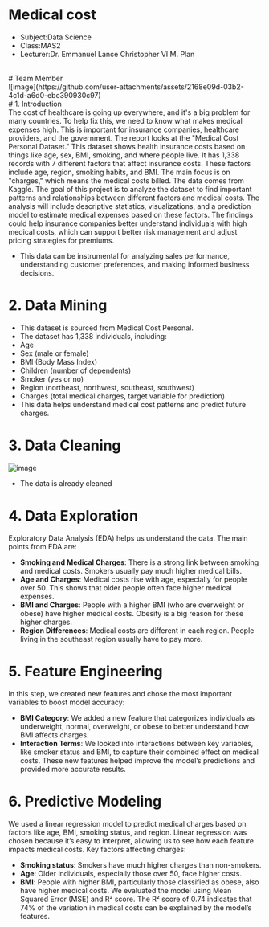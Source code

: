 # Medical cost
<ul>
<li>Subject:Data Science</li>
<li>Class:MAS2</li>
<li>Lecturer:Dr. Emmanuel Lance Christopher VI M. Plan</li>
</ul>

<br>
# Team Member 
<br>
![image](https://github.com/user-attachments/assets/2168e09d-03b2-4c1d-a6d0-ebc390930c97)
<br>
# 1. Introduction

<br>
  The cost of healthcare is going up everywhere, and it's a big problem for many countries. To help fix this, we need to know what makes medical expenses high. This is important for insurance companies, healthcare providers, and the government. The report looks at the "Medical Cost Personal Dataset." This dataset shows health insurance costs based on things like age, sex, BMI, smoking, and where people live. It has 1,338 records with 7 different factors that affect insurance costs. These factors include age, region, smoking habits, and BMI. The main focus is on "charges," which means the medical costs billed. The data comes from Kaggle.
The goal of this project is to analyze the dataset to find important patterns and relationships between different factors and medical costs. The analysis will include descriptive statistics, visualizations, and a prediction model to estimate medical expenses based on these factors. The findings could help insurance companies better understand individuals with high medical costs, which can support better risk management and adjust pricing strategies for premiums. 
<br>

- This data can be instrumental for analyzing sales performance, understanding customer preferences, and making informed business decisions.

# 2. Data Mining 
- This dataset is sourced from Medical Cost Personal.
- The dataset has 1,338 individuals, including:
- Age
- Sex (male or female)
- BMI (Body Mass Index)
- Children (number of dependents)
- Smoker (yes or no)
- Region (northeast, northwest, southeast, southwest)
- Charges (total medical charges, target variable for prediction)
- This data helps understand medical cost patterns and predict future charges.
# 3. Data Cleaning
![image](https://github.com/user-attachments/assets/8380c6ab-24e9-4a27-84cd-77063058214b)

- The data is already cleaned

# 4. Data Exploration
  Exploratory Data Analysis (EDA) helps us understand the data. The main points from EDA are:
- **Smoking and Medical Charges**: There is a strong link between smoking and medical costs. Smokers usually pay much higher medical bills.
- **Age and Charges**: Medical costs rise with age, especially for people over 50. This shows that older people often face higher medical expenses.
- **BMI and Charges**: People with a higher BMI (who are overweight or obese) have higher medical costs. Obesity is a big reason for these higher charges.
- **Region Differences**: Medical costs are different in each region. People living in the southeast region usually have to pay more.
# 5. Feature Engineering
In this step, we created new features and chose the most important variables to boost model accuracy:
- **BMI Category**: We added a new feature that categorizes individuals as underweight, normal, overweight, or obese to better understand how BMI affects charges.
- **Interaction Terms**: We looked into interactions between key variables, like smoker status and BMI, to capture their combined effect on medical costs.
These new features helped improve the model’s predictions and provided more accurate results.
# 6. Predictive Modeling
We used a linear regression model to predict medical charges based on factors like age, BMI, smoking status, and region. Linear regression was chosen because it’s easy to interpret, allowing us to see how each feature impacts medical costs.
Key factors affecting charges:
- **Smoking status**: Smokers have much higher charges than non-smokers.
- **Age**: Older individuals, especially those over 50, face higher costs.
- **BMI**: People with higher BMI, particularly those classified as obese, also have higher medical costs.
We evaluated the model using Mean Squared Error (MSE) and R² score. The R² score of 0.74 indicates that 74% of the variation in medical costs can be explained by the model’s features.


